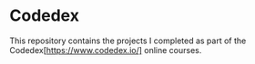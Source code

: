 # Codedex
This repository contains the projects I completed as part of the Codedex[https://www.codedex.io/] online courses.
